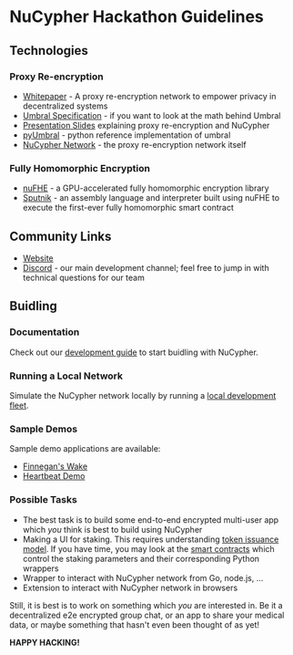 # NuCypher Hackathon Guidelines

## Technologies

### Proxy Re-encryption
  * [Whitepaper](https://github.com/nucypher/whitepaper/blob/master/whitepaper.pdf) - A proxy re-encryption network to empower privacy  in decentralized systems
  * [Umbral Specification](https://github.com/nucypher/umbral-doc/blob/master/umbral-doc.pdf) - if you want to look at the math behind Umbral
  * [Presentation Slides](https://github.com/nucypher/slides/blob/ETHSingapore/slides.pdf) explaining proxy re-encryption and NuCypher
  * [pyUmbral](https://github.com/nucypher/pyUmbral/) - python reference implementation of umbral
  * [NuCypher Network](https://github.com/nucypher/nucypher/) - the proxy re-encryption network itself 
 
### Fully Homomorphic Encryption
  * [nuFHE](https://github.com/nucypher/nufhe/) - a GPU-accelerated fully homomorphic encryption library
  * [Sputnik](https://github.com/nucypher/sputnik/) - an assembly language and interpreter built using nuFHE to execute the first-ever fully homomorphic smart contract


## Community Links
* [Website](https://nucypher.com/)
* [Discord](https://discord.gg/7rmXa3S) - our main development channel; feel free to jump in with technical questions for our team


## Buidling

### Documentation
Check out our [development guide](https://nucypher.readthedocs.io/en/latest/) to start buidling with NuCypher.
 
### Running a Local Network
Simulate the NuCypher network locally by running a [local development fleet](https://nucypher.readthedocs.io/en/latest/demos/local_fleet_demo.html#local-development-fleet-testing). 

### Sample Demos
Sample demo applications are available:
* [Finnegan's Wake](https://nucypher.readthedocs.io/en/latest/demos/finnegans_wake_demo.html)
* [Heartbeat Demo](https://nucypher.readthedocs.io/en/latest/demos/heartbeat_demo.html)

### Possible Tasks
* The best task is to build some end-to-end encrypted multi-user app which _you_ think is best to build using NuCypher
* Making a UI for staking. This requires understanding [token issuance model](https://blog.nucypher.com/nucypher-staking-economics-a7bb56b20716). If you have time, you may look at the [smart contracts](https://github.com/nucypher/nucypher/blob/master/nucypher/blockchain/eth/sol/source/contracts/MinersEscrow.sol) which control the staking parameters and their corresponding Python wrappers
* Wrapper to interact with NuCypher network from Go, node.js, ...
* Extension to interact with NuCypher network in browsers

Still, it is best is to work on something which _you_ are interested in. Be it a decentralized e2e encrypted group 
chat, or an app to share your medical data, or maybe something that hasn't even been thought of as yet!

**HAPPY HACKING!**

